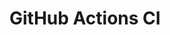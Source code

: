 # GitHub Actions CI






















































































































































































































































































































































































































































































































































































































































































































































































































































































































































































































































































































































































































































































































































































































































































































































































































































































































































































































































































































































































































































































































































































